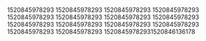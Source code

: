 1520845978293
1520845978293
1520845978293
1520845978293
1520845978293
1520845978293
1520845978293
1520845978293
1520845978293
1520845978293
1520845978293
1520845978293
1520845978293
1520845978293
15208459782931520846136178